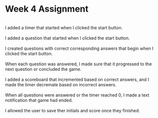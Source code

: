 # Week 4 Assignment
 
<br>I added a timer that started when I clicked the start button.</br>
<br>I added a question that started when I clicked the start button.</br>
<br>I created questions with correct corresponding answers that begin when I clicked the start button.</br>
<br>When each question was answered, I made sure that it progressed to the next question or concluded the game.</br>
<br>I added a scoreboard that incremented based on correct answers, and I made the timer decremate based on incorrect answers.</br>
<br>When all questions were answered or the timer reached 0, I made a text notification that game had ended.</br>
<br>I allowed the user to save ther initials and score once they finished.</br>

